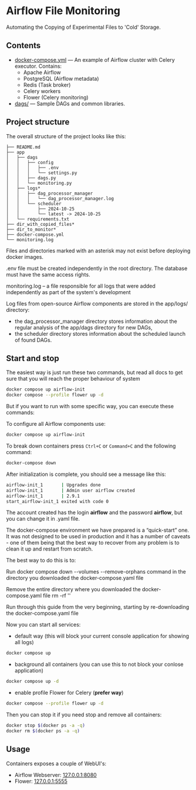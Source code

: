 # Airflow File Monitoring

Automating the Copying of Experimental Files to 'Cold' Storage.

## Contents

- [docker-compose.yml](docker-compose.yml) — An example of Airflow cluster with Celery executor. Contains:
  - Apache Airflow
  - PostgreSQL (Airflow metadata)
  - Redis (Task broker)
  - Celery workers
  - Flower (Celery monitoring)
- [dags/](app/dags) — Sample DAGs and common libraries.


## Project structure

The overall structure of the project looks like this:
```
├── README.md
├── app
│   ├── dags
│   │   ├── config
│   │   │   ├── .env
│   │   │   └── settings.py
│   │   ├── dags.py
│   │   └── monitoring.py
│   ├── logs*
│   │   ├── dag_processor_manager
│   │   │   └── dag_processor_manager.log
│   │   └── scheduler
│   │       ├── 2024-10-25
│   │       └── latest -> 2024-10-25
│   └── requirements.txt
├── dir_with_copied_files*
├── dir_to_monitor*
├── docker-compose.yml
└── monitoring.log
```

Files and directories marked with an asterisk may not exist before deploying docker images.

.env file must be created independently in the root directory. The database must have the same access rights.

monitoring.log – a file responsible for all logs that were added independently as part of the system's development

Log files from open-source Airflow components are stored in the app/logs/ directory:
- the dag_processor_manager directory stores information about the regular analysis of the app/dags directory for new DAGs, 
- the scheduler directory stores information about the scheduled launch of found DAGs.

## Start and stop

The easiest way is just run these two commands, but read all docs to get sure that you will reach the proper behaviour of system
```bash
docker compose up airflow-init
docker compose --profile flower up -d
```

But if you want to run with some specific way, you can execute these commands:

To configure all Airflow components use:

```bash
docker compose up airflow-init
```

To break down containers press `Ctrl+C` or `Command+C` and the following command:

```bash
docker-compose down
```

After initialization is complete, you should see a message like this:

```bash
airflow-init_1       | Upgrades done
airflow-init_1       | Admin user airflow created
airflow-init_1       | 2.9.1
start_airflow-init_1 exited with code 0
```

The account created has the login **airflow** and the password **airflow**, but you can change it in .yaml file.

The docker-compose environment we have prepared is a “quick-start” one. It was not designed to be used in production and it has a number of caveats - one of them being that the best way to recover from any problem is to clean it up and restart from scratch.

The best way to do this is to:

Run docker compose down --volumes --remove-orphans command in the directory you downloaded the docker-compose.yaml file

Remove the entire directory where you downloaded the docker-compose.yaml file rm -rf '<DIRECTORY>'

Run through this guide from the very beginning, starting by re-downloading the docker-compose.yaml file

Now you can start all services:

- default way (this will block your current console application for showing all logs)
```bash
docker compose up
```

- background all containers (you can use this to not block your conlose application)
```bash
docker compose up -d
```

- enable profile Flower for Celery (**prefer way**)
```bash
docker compose --profile flower up -d
```

Then you can stop it if you need stop and remove all containers:

```bash
docker stop $(docker ps -a -q)
docker rm $(docker ps -a -q)
```


## Usage

Containers exposes a couple of WebUI's:

- Airflow Webserver: [127.0.0.1:8080](http://127.0.0.1:8080/)
- Flower: [127.0.0.1:5555](http://127.0.0.1:5555/)
